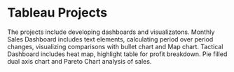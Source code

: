 # Tableau Projects
The projects include developing dashboards and visualizatons. 
Monthly Sales Dashboard includes text elements, calculating period over period changes, visualizing comparisons with bullet chart and Map chart.
Tactical Dashboard includes heat map, highlight table for profit breakdown.
Pie filled dual axis chart and Pareto Chart analysis of sales.

